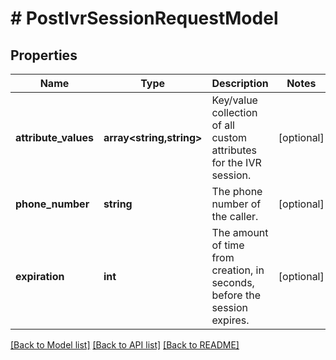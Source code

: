 # # PostIvrSessionRequestModel

## Properties

Name | Type | Description | Notes
------------ | ------------- | ------------- | -------------
**attribute_values** | **array<string,string>** | Key/value collection of all custom attributes for the IVR session. | [optional]
**phone_number** | **string** | The phone number of the caller. | [optional]
**expiration** | **int** | The amount of time from creation, in seconds, before the session expires. | [optional]

[[Back to Model list]](../../README.md#models) [[Back to API list]](../../README.md#endpoints) [[Back to README]](../../README.md)
